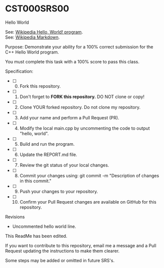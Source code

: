 # CST000SRS00
Hello World

See: [Wikipedia Hello, World! program](https://en.wikipedia.org/wiki/%22Hello,_World!%22_program).  
See: [Wikipedia Markdown](https://en.wikipedia.org/wiki/Markdown).  

Purpose: 
Demonstrate your ability for a 100% correct submission for the C++ Hello World program.  

You must complete this task with a 100% score to pass this class.  

Specification:  

- [ ] 0. Fork this repository.    
- [ ] 1. Don't forget to **FORK this repository.**  DO NOT clone or copy!  
- [ ] 2. Clone YOUR forked repository. Do not clone my repository.  
- [ ] 3. Add your name and perform a Pull Request (PR).  
- [ ] 4. Modify the local main.cpp by uncommenting the code to output "hello, world".  
- [ ] 5. Build and run the program.  
- [ ] 6. Update the REPORT.md file.  
- [ ] 7. Review the git status of your local changes.  
- [ ] 8. Commit your changes using: git commit -m "Description of changes in this commit."  
- [ ] 9. Push your changes to your repository.  
- [ ] 10. Confirm your Pull Request changes are available on GitHub for this repository.  

Revisions
- Uncommented hello world line.

This ReadMe has been edited.

If you want to contribute to this repository, email me a message and a Pull Request updating the instructions to make them clearer.  

Some steps may be added or omitted in future SRS's.  

###  
